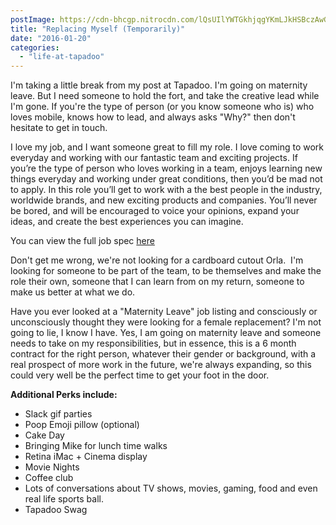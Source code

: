 ```yaml
---
postImage: https://cdn-bhcgp.nitrocdn.com/lQsUIlYWTGkhjqgYKmLJkHSBczAwGDPM/assets/static/optimized/rev-f8d7f54/wp-content/uploads/2015/07/05.-Picture-Imperfect.jpg.webp
title: "Replacing Myself (Temporarily)"
date: "2016-01-20"
categories: 
  - "life-at-tapadoo"
---
```


I'm taking a little break from my post at Tapadoo. I'm going on maternity leave. But I need someone to hold the fort, and take the creative lead while I'm gone. If you're the type of person (or you know someone who is) who loves mobile, knows how to lead, and always asks "Why?" then don't hesitate to get in touch.

I love my job, and I want someone great to fill my role. I love coming to work everyday and working with our fantastic team and exciting projects. If you’re the type of person who loves working in a team, enjoys learning new things everyday and working under great conditions, then you’d be mad not to apply. In this role you’ll get to work with a the best people in the industry, worldwide brands, and new exciting products and companies. You’ll never be bored, and will be encouraged to voice your opinions, expand your ideas, and create the best experiences you can imagine.

You can view the full job spec [here](https://tapadoo.workable.com/jobs/189247)

Don't get me wrong, we're not looking for a cardboard cutout Orla.  I'm looking for someone to be part of the team, to be themselves and make the role their own, someone that I can learn from on my return, someone to make us better at what we do.

Have you ever looked at a "Maternity Leave" job listing and consciously or unconsciously thought they were looking for a female replacement? I'm not going to lie, I know I have. Yes, I am going on maternity leave and someone needs to take on my responsibilities, but in essence, this is a 6 month contract for the right person, whatever their gender or background, with a real prospect of more work in the future, we're always expanding, so this could very well be the perfect time to get your foot in the door.

**Additional Perks include:**

- Slack gif parties
- Poop Emoji pillow (optional)
- Cake Day
- Bringing Mike for lunch time walks
- Retina iMac + Cinema display
- Movie Nights
- Coffee club
- Lots of conversations about TV shows, movies, gaming, food and even real life sports ball.
- Tapadoo Swag
